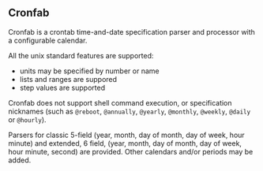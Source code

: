 Cronfab
-------

Cronfab is a crontab time-and-date specification parser and processor with a configurable calendar.

All the unix standard features are supported:
- units may be specified by number or name
- lists and ranges are suppored
- step values are supported

Cronfab does not support shell command execution, or specification nicknames (such as `@reboot`, `@annually`, `@yearly`, `@monthly`, `@weekly`, `@daily` or `@hourly`).

Parsers for classic 5-field (year, month, day of month, day of week, hour minute) and extended, 6 field, (year, month, day of month, day of week, hour minute, second) are provided.  Other calendars and/or periods may be added.

